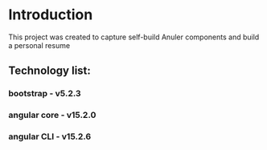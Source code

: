 # Introduction
This project was created to capture self-build Anuler components and build a personal resume
## Technology list:
### bootstrap - v5.2.3
### angular core - v15.2.0
### angular CLI - v15.2.6

